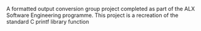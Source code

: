 A formatted output conversion group project completed as part of the ALX Software Engineering programme.
This project is a recreation of the standard C printf library function
